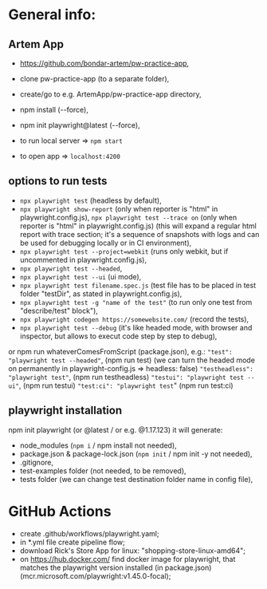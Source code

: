 # General info:

## Artem App

- https://github.com/bondar-artem/pw-practice-app,
- clone pw-practice-app (to a separate folder),
- create/go to e.g. ArtemApp/pw-practice-app directory,
- npm install (--force),
- npm init playwright@latest (--force),

- to run local server => `npm start`
- to open app => `localhost:4200`

## options to run tests

- `npx playwright test` (headless by default),
- `npx playwright show-report` (only when reporter is "html" in playwright.config.js),
  `npx playwright test --trace on` (only when reporter is "html" in playwright.config.js) (this will expand a regular html report with trace section; it's a sequence of snapshots with logs and can be used for debugging locally or in CI environment),
- `npx playwright test --project=webkit` (runs only webkit, but if uncommented in playwright.config.js),
- `npx playwright test --headed`,
- `npx playwright test --ui` (ui mode),
- `npx playwright test filename.spec.js` (test file has to be placed in test folder "testDir", as stated in playwright.config.js),
- `npx playwright test -g "name of the test"` (to run only one test from "describe/test" block"),
- `npx playwright codegen https://somewebsite.com/` (record the tests),
- `npx playwright test --debug` (it's like headed mode, with browser and inspector, but allows to execut code step by step to debug),

or npm run whateverComesFromScript (package.json), e.g.:
`"test": "playwright test --headed"`, (npm run test) (we can turn the headed mode on permanently in playwright-config.js => headless: false)
`"testheadless": "playwright test"`, (npm run testheadless)
`"testui": "playwright test --ui"`, (npm run testui)
`"test:ci": "playwright test`" (npm run test:ci)

## playwright installation

npm init playwright (or @latest / or e.g. @1.17.123) it will generate:

- node_modules (`npm i` / npm install not needed),
- package.json & package-lock.json (`npm init` / npm init -y not needed),
- .gitignore,
- test-examples folder (not needed, to be removed),
- tests folder (we can change test destination folder name in config file),

# GitHub Actions

- create .github/workflows/playwright.yaml;
- in \*.yml file create pipeline flow;
- download Rick's Store App for linux: "shopping-store-linux-amd64";
- on https://hub.docker.com/ find docker image for playwright, that matches the playwright version installed (in package.json) (mcr.microsoft.com/playwright:v1.45.0-focal);
